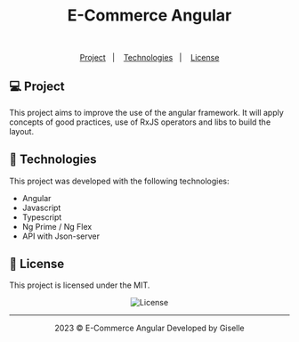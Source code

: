 <h1 align="center"> E-Commerce Angular </h1> <br/>

<p align="center">
  <a href="#-project">Project</a>&nbsp;&nbsp;&nbsp;|&nbsp;&nbsp;&nbsp; 
  <a href="#-technologies">Technologies</a>&nbsp;&nbsp;&nbsp;|&nbsp;&nbsp;&nbsp;  
  <a href="#memo-license">License</a> 
</p>

## 💻 Project

<p>
This project aims to improve the use of the angular framework. It will apply concepts of good practices, use of RxJS operators and libs to build the layout.<br/>
</p>

## 🚀 Technologies

This project was developed with the following technologies:

- Angular
- Javascript
- Typescript
- Ng Prime / Ng Flex
- API with Json-server

## :memo: License

This project is licensed under the MIT. <p align="center">
<img alt="License" src="https://img.shields.io/static/v1?label=license&message=MIT&color=49AA26&labelColor=000000">

</p>

---

<p align="center">
2023 © E-Commerce Angular
Developed by Giselle
</p>

